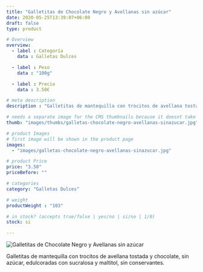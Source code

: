 ```yaml
---
title: "Galletitas de Chocolate Negro y Avellanas sin azúcar"
date: 2020-05-25T13:39:07+06:00
draft: false
type: product

# Overview
overview:
  - label : Categoría
    data : Galletas Dulces

  - label : Peso
    data : "100g"

  - label : Precio
    data : 3.50€

# meta description
description : "Galletitas de mantequilla con trocitos de avellana tostada y chocolate, sin azúcar, edulcoradas con sucralosa y maltitol, sin conservantes."

# needs a separate image for the CMS thumbnails because it doesnt take arrays (slideshow images)
thumb: "images/thumbs/galletas-chocolate-negro-avellanas-sinazucar.jpg"

# product Images
# first image will be shown in the product page
images:
  - "images/galletas-chocolate-negro-avellanas-sinazucar.jpg"

# product Price
price: "3.50"
priceBefore: ""

# categories
category: "Galletas Dulces"

# weight
productWeight : "103"

# in stock? (accepts true/false | yes/no | si/no | 1/0)
stock: si

---
```

![Galletitas de Chocolate Negro y Avellanas sin azúcar](/images/galletas-chocolate-negro-avellanas-sinazucar.jpg "Galletitas de Chocolate Negro y Avellanas sin azúcar")

Galletitas de mantequilla con trocitos de avellana tostada y chocolate, sin azúcar, edulcoradas con sucralosa y maltitol, sin conservantes.
